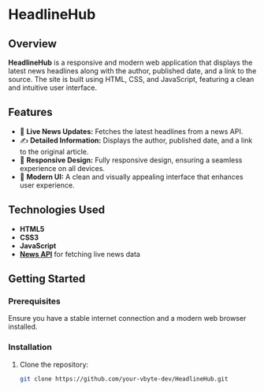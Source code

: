 # HeadlineHub

## Overview

**HeadlineHub** is a responsive and modern web application that displays the latest news headlines along with the author, published date, and a link to the source. The site is built using HTML, CSS, and JavaScript, featuring a clean and intuitive user interface.

## Features

- 📰 **Live News Updates:** Fetches the latest headlines from a news API.
- ✍️ **Detailed Information:** Displays the author, published date, and a link to the original article.
- 📱 **Responsive Design:** Fully responsive design, ensuring a seamless experience on all devices.
- 🎨 **Modern UI:** A clean and visually appealing interface that enhances user experience.

## Technologies Used

- **HTML5**
- **CSS3**
- **JavaScript**
- **[News API](https://newsapi.org)** for fetching live news data

## Getting Started

### Prerequisites

Ensure you have a stable internet connection and a modern web browser installed.

### Installation

1. Clone the repository:
   ```bash
   git clone https://github.com/your-vbyte-dev/HeadlineHub.git
